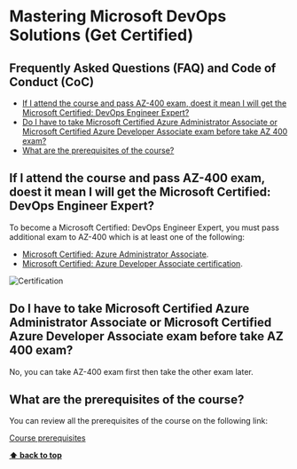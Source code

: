 # Mastering Microsoft DevOps Solutions (Get Certified)

## Frequently Asked Questions (FAQ) and  Code of Conduct (CoC)
  - [If I attend the course and pass AZ-400 exam, doest it mean I will get the Microsoft Certified: DevOps Engineer Expert?](#if-i-attend-the-course-and-pass-az-400-exam-doest-it-mean-i-will-get-the-microsoft-certified-devops-engineer-expert)
  - [Do I have to take Microsoft Certified Azure Administrator Associate or  Microsoft Certified Azure Developer Associate exam before take AZ 400 exam?](#do-i-have-to-take-microsoft-certified-azure-administrator-associate-or--microsoft-certified-azure-developer-associate-exam-before-take-az-400-exam)
  - [What are the prerequisites of the course?](#what-are-the-prerequisites-of-the-course)

## If I attend the course and pass AZ-400 exam, doest it mean I will get the Microsoft Certified: DevOps Engineer Expert?

To become a Microsoft Certified: DevOps Engineer Expert, you must pass additional exam to AZ-400 which is at least one of the following: 
- [Microsoft Certified: Azure Administrator Associate](https://learn.microsoft.com/en-us/certifications/azure-administrator/).
- [Microsoft Certified: Azure Developer Associate certification](https://learn.microsoft.com/en-us/certifications/azure-developer/).

![Certification](../../images/mics/mastering-devops-certification.png)

## Do I have to take Microsoft Certified Azure Administrator Associate or  Microsoft Certified Azure Developer Associate exam before take AZ 400 exam?

No, you can take AZ-400 exam first then take the other exam later. 

## What are the prerequisites of the course?

You can review all the prerequisites of the course on the following link:

[Course prerequisites](microsoft-devops-info-prerequisite.md)

**[⬆ back to top](#mastering-microsoft-devops-solutions-get-certified)**

